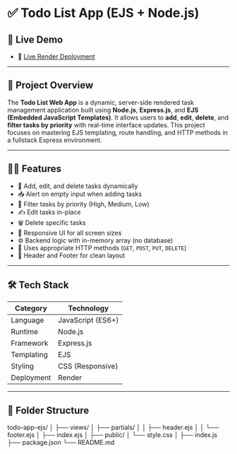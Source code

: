 ﻿# ✅ Todo List App (EJS + Node.js)

## 🚀 Live Demo

- 🔗 [Live Render Deployment]([https://your-render-link.onrender.com](https://to-do-list-ahfo.onrender.com/))

---

## 📌 Project Overview

The **Todo List Web App** is a dynamic, server-side rendered task management application built using **Node.js**, **Express.js**, and **EJS (Embedded JavaScript Templates)**. It allows users to **add**, **edit**, **delete**, and **filter tasks by priority** with real-time interface updates. This project focuses on mastering EJS templating, route handling, and HTTP methods in a fullstack Express environment.

---

## 🧑‍💻 Features

- 📝 Add, edit, and delete tasks dynamically
- 📥 Alert on empty input when adding tasks
- 🎯 Filter tasks by priority (High, Medium, Low)
- ✍️ Edit tasks in-place
- 🗑️ Delete specific tasks
- 📱 Responsive UI for all screen sizes
- ⚙️ Backend logic with in-memory array (no database)
- 📃 Uses appropriate HTTP methods (`GET`, `POST`, `PUT`, `DELETE`)
- 📁 Header and Footer for clean layout

---

## 🛠️ Tech Stack

| Category      | Technology |
|---------------|------------|
| Language      | JavaScript (ES6+) |
| Runtime       | Node.js |
| Framework     | Express.js |
| Templating    | EJS |
| Styling       | CSS (Responsive) |
| Deployment    | Render |

---

## 📂 Folder Structure

todo-app-ejs/
│
├── views/
│ ├── partials/
│ │ ├── header.ejs
│ │ └── footer.ejs
│ ├── index.ejs
│
├── public/
│ └── style.css
│
├── index.js
├── package.json
└── README.md
